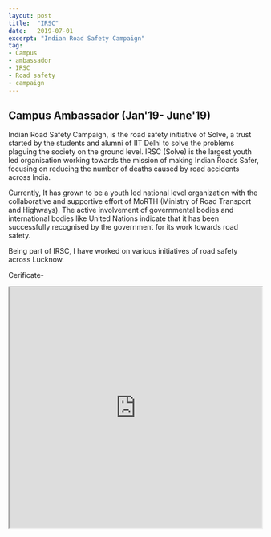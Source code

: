 ```yaml
---
layout: post
title:  "IRSC"
date:   2019-07-01
excerpt: "Indian Road Safety Campaign"
tag:
- Campus
- ambassador
- IRSC
- Road safety
- campaign
---
```


## Campus Ambassador (Jan'19- June'19)

Indian Road Safety Campaign, is the road safety initiative of Solve, a trust started by the students and alumni of IIT Delhi to solve the problems plaguing the society on the ground level. IRSC (Solve) is the largest youth led organisation working towards the mission of making Indian Roads Safer, focusing on reducing the number of deaths caused by road accidents across India.

Currently, It has grown to be a youth led national level organization with the collaborative and supportive effort of MoRTH (Ministry of Road Transport and Highways). The active involvement of governmental bodies and international bodies like United Nations indicate that it has been successfully recognised by the government for its work towards road safety.

Being part of IRSC, I have worked on various initiatives of road safety across Lucknow.



Cerificate-
<iframe src="https://drive.google.com/file/d/10qGewbj1MTrZdZ0F1TihFG5N6L3F_EYt/preview" width="100%" height="480"></iframe>
